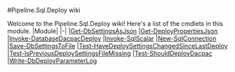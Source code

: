 #Pipeline.Sql.Deploy wiki

Welcome to the Pipeline.Sql.Deploy wiki!
Here's a list of the cmdlets in this module.
|Module|
|-|
|[Get-DbSettingsAsJson](Get-DbSettingsAsJson)
|[Get-DeployPropertiesJson](Get-DeployPropertiesJson)
|[Invoke-DatabaseDacpacDeploy](Invoke-DatabaseDacpacDeploy)
|[Invoke-SqlScalar](Invoke-SqlScalar)
|[New-SqlConnection](New-SqlConnection)
|[Save-DbSettingsToFile](Save-DbSettingsToFile)
|[Test-HaveDeploySettingsChangedSinceLastDeploy](Test-HaveDeploySettingsChangedSinceLastDeploy)
|[Test-IsPreviousDeploySettingsFileMissing](Test-IsPreviousDeploySettingsFileMissing)
|[Test-ShouldDeployDacpac](Test-ShouldDeployDacpac)
|[Write-DbDeployParameterLog](Write-DbDeployParameterLog)
